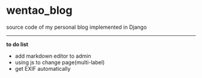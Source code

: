# wentao_blog
source code of my personal blog implemented in Django

***
**to do list**
* add markdown editor to admin 
* using js to change page(multi-label)
* get EXIF automatically
